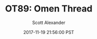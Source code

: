 ---
layout: podcast
title: "OT89: Omen Thread"
author: Scott Alexander
description: https://slatestarcodex.com/2017/11/19/ot89-omen-thread/
date: 2017-11-19 21:56:00 PST
length: 649829
duration: 162
guid: ot89-omen-thread
---